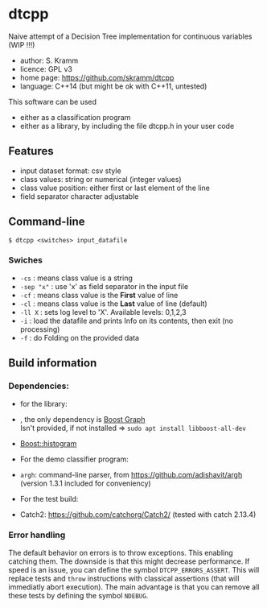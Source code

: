 # dtcpp
Naive attempt of a Decision Tree implementation for continuous variables (WIP !!!)

* author: S. Kramm
* licence: GPL v3
* home page: https://github.com/skramm/dtcpp
* language: C++14 (but might be ok with C++11, untested)


This software can be used
* either as a classification program
* either as a library, by including the file dtcpp.h in your user code

## Features
* input dataset format: csv style
 * class values: string or numerical (integer values)
 * class value position: either first or last element of the line
 * field separator character adjustable


## Command-line

`$ dtcpp <switches> input_datafile`

### Swiches

* `-cs` : means class value is a string
* `-sep "x"` : use 'x' as field separator in the input file
* `-cf` : means class value is the **First** value of line
* `-cl` : means class value is the **Last** value of line (default)
* `-ll X` : sets log level to 'X'. Available levels: 0,1,2,3
* `-i` : load the datafile and prints Info on its contents, then exit (no processing)
* `-f` : do Folding on the provided data


## Build information

### Dependencies:

* for the library:
 * , the only dependency is [Boost Graph](https://www.boost.org/doc/libs/1_75_0/libs/graph/doc/index.html)<br>
Isn't provided, if not installed => `sudo apt install libboost-all-dev`
 * [Boost::histogram](https://www.boost.org/doc/libs/1_75_0/libs/histogram)

* For the demo classifier program:
 * `argh`: command-line parser, from https://github.com/adishavit/argh<br>
(version 1.3.1 included for conveniency)

* For the test build:
 * Catch2: https://github.com/catchorg/Catch2/
(tested with catch 2.13.4)


### Error handling
The default behavior on errors is to throw exceptions.
This enabling catching them.
The downside is that this might decrease performance.
If speed is an issue, you can define the symbol
`DTCPP_ERRORS_ASSERT`.
This will replace tests and `throw` instructions with classical assertions
(that will immediatly abort execution).
The main advantage is that you can remove all these tests by defining the symbol `NDEBUG`.

